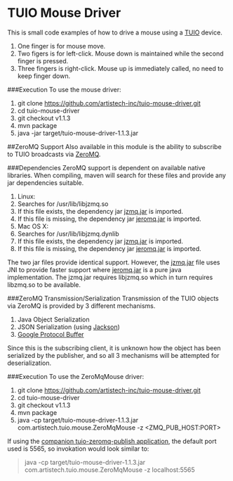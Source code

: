 # TUIO Mouse Driver
This is small code examples of how to drive a mouse using a [TUIO](http://tuio.org/) device.
 1. One finger is for mouse move.
 2. Two figers is for left-click.  Mouse down is maintained while the second finger is pressed.
 3. Three fingers is right-click.  Mouse up is immediately called, no need to keep finger down.

###Execution
To use the mouse driver:
 1. git clone https://github.com/artistech-inc/tuio-mouse-driver.git
 2. cd tuio-mouse-driver
 3. git checkout v1.1.3
 4. mvn package
 5. java -jar target/tuio-mouse-driver-1.1.3.jar

##ZeroMQ Support
Also available in this module is the ability to subscribe to TUIO broadcasts via [ZeroMQ](http://zeromq.org/).

###Dependencies
ZeroMQ support is dependent on available native libraries.  When compiling, maven will search for these files and provide any jar dependencies suitable.
 1. Linux:
   1. Searches for /usr/lib/libjzmq.so
   2. If this file exists, the dependency jar [jzmq.jar](https://github.com/zeromq/jzmq) is imported.
   3. If this file is missing, the dependency jar [jeromq.jar](https://github.com/zeromq/jeromq) is imported.
 2. Mac OS X:
   1. Searches for /usr/lib/libjzmq.dynlib
   2. If this file exists, the dependency jar [jzmq.jar](https://github.com/zeromq/jzmq) is imported.
   3. If this file is missing, the dependency jar [jeromq.jar](https://github.com/zeromq/jeromq) is imported.

The two jar files provide identical support.  However, the [jzmq.jar](https://github.com/zeromq/jzmq) file uses JNI to provide faster support where [jeromq.jar](https://github.com/zeromq/jeromq) is a pure java implementation.  The jzmq.jar requires libjzmq.so which in turn requires libzmq.so to be available.

###ZeroMQ Transmission/Serialization
Transmission of the TUIO objects via ZeroMQ is provided by 3 different mechanisms.
 1. Java Object Serialization
 2. JSON Serialization (using [Jackson](https://github.com/FasterXML/jackson))
 3. [Google Protocol Buffer](https://developers.google.com/protocol-buffers/)

Since this is the subscribing client, it is unknown how the object has been serialized by the publisher, and so all 3 mechanisms will be attempted for deserialization.

###Execution
To use the ZeroMqMouse driver:
 1. git clone https://github.com/artistech-inc/tuio-mouse-driver.git
 2. cd tuio-mouse-driver
 3. git checkout v1.1.3
 4. mvn package
 5. java -cp target/tuio-mouse-driver-1.1.3.jar com.artistech.tuio.mouse.ZeroMqMouse -z &lt;ZMQ_PUB_HOST:PORT&gt;

If using the [companion tuio-zeromq-publish application](https://github.com/artistech-inc/tuio-zeromq-publish), the default port used is 5565, so invokation would look similar to:
>java -cp target/tuio-mouse-driver-1.1.3.jar com.artistech.tuio.mouse.ZeroMqMouse -z localhost:5565
